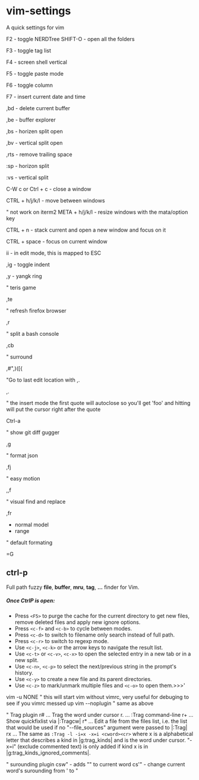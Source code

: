 vim-settings
============
A quick settings for vim


F2 - toggle NERDTree
    SHIFT-O - open all the folders

F3 - toggle tag list

F4 - screen shell vertical

F5 - toggle paste mode

F6 - toggle column

F7 - insert current date and time

,bd - delete current buffer

,be - buffer explorer

,bs - horizen split open

,bv - vertical split open

,rts - remove trailing space

:sp - horizon split

:vs - vertical split

C-W c  or Ctrl + c - close a window

CTRL + h/j/k/l - move between windows

" not work on iterm2
META + h/j/k/l - resize windows with the mata/option key

CTRL + n - stack current and open a new window and focus on it

CTRL + space - focus on current window

ii - in edit mode, this is mapped to ESC

,ig - toggle indent

,y  - yangk ring

" teris game

,te

" refresh firefox browser

,r

" split a bash console

,cb

" surround

,#",)([{

"Go to last edit location with ,.

,.

" the insert mode the first quote will autoclose so you'll get 'foo' and hitting <c-a> will put the cursor right after the quote

Ctrl-a

" show git diff gugger

,g

" format json

,fj

" easy motion

,,f<char>


" visual find and replace

,fr
  - normal model
  - range

" default formating

=G

## ctrl-p
Full path fuzzy __file__, __buffer__, __mru__, __tag__, __...__ finder for Vim.
##### Once CtrlP is open:
* Press `<F5>` to purge the cache for the current directory to get new files, remove deleted files and apply new ignore options.
* Press `<c-f>` and `<c-b>` to cycle between modes.
* Press `<c-d>` to switch to filename only search instead of full path.
* Press `<c-r>` to switch to regexp mode.
* Use `<c-j>`, `<c-k>` or the arrow keys to navigate the result list.
* Use `<c-t>` or `<c-v>`, `<c-x>` to open the selected entry in a new tab or in a new split.
* Use `<c-n>`, `<c-p>` to select the next/previous string in the prompt's history.
* Use `<c-y>` to create a new file and its parent directories.
* Use `<c-z>` to mark/unmark multiple files and `<c-o>` to open them.>>>'

vim -u NONE " this will start vim without vimrc, very useful for debuging to see if you vimrc messed up
vim --noplugin " same as above

" Trag plugin
<Leader>r# ... Trag the word under cursor
<Leader>r. ... :Trag command-line
<Leader>r+ ... Show quickfixlist via |:Tragcw|
<Leader>r* ... Edit a file from the files list, i.e. the list that would be
               used if no "--file_sources" argument were passed to 
               |:Trag|
<Leader>rx ... The same as `:Trag -l -i=x -x=i <cword><cr>`
               where x is a alphabetical letter that describes a kind in 
               |g:trag_kinds| and <cword> is the word under cursor. 
               "-x=i" (exclude commented text) is only added if kind x is 
               in |g:trag_kinds_ignored_comments|.

" surounding plugin
csw" - adds "" to current word
cs'" - change current word's surounding from ' to "

